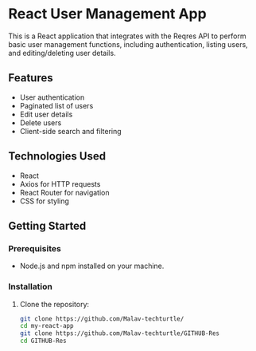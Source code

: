 # React User Management App

This is a React application that integrates with the Reqres API to perform basic user management functions, including authentication, listing users, and editing/deleting user details.

## Features

- User authentication
- Paginated list of users
- Edit user details
- Delete users
- Client-side search and filtering

## Technologies Used

- React
- Axios for HTTP requests
- React Router for navigation
- CSS for styling 

## Getting Started

### Prerequisites

- Node.js and npm installed on your machine.

### Installation

1. Clone the repository:
   ```bash
   git clone https://github.com/Malav-techturtle/
   cd my-react-app
   git clone https://github.com/Malav-techturtle/GITHUB-Res
   cd GITHUB-Res
